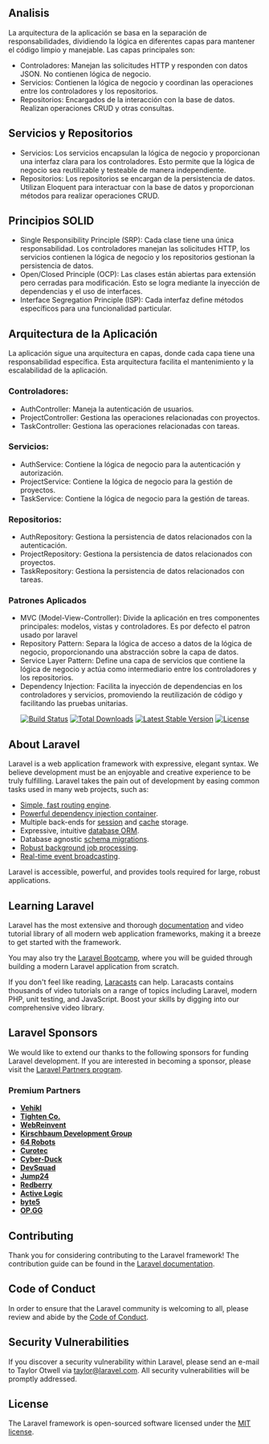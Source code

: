 ## Analisis

La arquitectura de la aplicación se basa en la separación de responsabilidades, dividiendo la lógica en diferentes capas para mantener el código limpio y manejable. Las capas principales son:  

- Controladores: Manejan las solicitudes HTTP y responden con datos JSON. No contienen lógica de negocio.
- Servicios: Contienen la lógica de negocio y coordinan las operaciones entre los controladores y los repositorios.
- Repositorios: Encargados de la interacción con la base de datos. Realizan operaciones CRUD y otras consultas.

## Servicios y Repositorios
- Servicios: Los servicios encapsulan la lógica de negocio y proporcionan una interfaz clara para los controladores. Esto permite que la lógica de negocio sea reutilizable y testeable de manera independiente.  
- Repositorios: Los repositorios se encargan de la persistencia de datos. Utilizan Eloquent para interactuar con la base de datos y proporcionan métodos para realizar operaciones CRUD.

## Principios SOLID
- Single Responsibility Principle (SRP): Cada clase tiene una única responsabilidad. Los controladores manejan las solicitudes HTTP, los servicios contienen la lógica de negocio y los repositorios gestionan la persistencia de datos.
- Open/Closed Principle (OCP): Las clases están abiertas para extensión pero cerradas para modificación. Esto se logra mediante la inyección de dependencias y el uso de interfaces.
- Interface Segregation Principle (ISP): Cada interfaz define métodos específicos para una funcionalidad particular.

## Arquitectura de la Aplicación
La aplicación sigue una arquitectura en capas, donde cada capa tiene una responsabilidad específica. Esta arquitectura facilita el mantenimiento y la escalabilidad de la aplicación. 

### Controladores:  
- AuthController: Maneja la autenticación de usuarios.
- ProjectController: Gestiona las operaciones relacionadas con proyectos.
- TaskController: Gestiona las operaciones relacionadas con tareas.

### Servicios:  
- AuthService: Contiene la lógica de negocio para la autenticación y autorización.
- ProjectService: Contiene la lógica de negocio para la gestión de proyectos.
- TaskService: Contiene la lógica de negocio para la gestión de tareas.

### Repositorios:  
- AuthRepository: Gestiona la persistencia de datos relacionados con la autenticación.
- ProjectRepository: Gestiona la persistencia de datos relacionados con proyectos.
- TaskRepository: Gestiona la persistencia de datos relacionados con tareas.

### Patrones Aplicados
- MVC (Model-View-Controller): Divide la aplicación en tres componentes principales: modelos, vistas y controladores. Es por defecto el patron usado por laravel
- Repository Pattern: Separa la lógica de acceso a datos de la lógica de negocio, proporcionando una abstracción sobre la capa de datos.
- Service Layer Pattern: Define una capa de servicios que contiene la lógica de negocio y actúa como intermediario entre los controladores y los repositorios.
- Dependency Injection: Facilita la inyección de dependencias en los controladores y servicios, promoviendo la reutilización de código y facilitando las pruebas unitarias.

<p align="center">
<a href="https://github.com/laravel/framework/actions"><img src="https://github.com/laravel/framework/workflows/tests/badge.svg" alt="Build Status"></a>
<a href="https://packagist.org/packages/laravel/framework"><img src="https://img.shields.io/packagist/dt/laravel/framework" alt="Total Downloads"></a>
<a href="https://packagist.org/packages/laravel/framework"><img src="https://img.shields.io/packagist/v/laravel/framework" alt="Latest Stable Version"></a>
<a href="https://packagist.org/packages/laravel/framework"><img src="https://img.shields.io/packagist/l/laravel/framework" alt="License"></a>
</p>

## About Laravel

Laravel is a web application framework with expressive, elegant syntax. We believe development must be an enjoyable and creative experience to be truly fulfilling. Laravel takes the pain out of development by easing common tasks used in many web projects, such as:

- [Simple, fast routing engine](https://laravel.com/docs/routing).
- [Powerful dependency injection container](https://laravel.com/docs/container).
- Multiple back-ends for [session](https://laravel.com/docs/session) and [cache](https://laravel.com/docs/cache) storage.
- Expressive, intuitive [database ORM](https://laravel.com/docs/eloquent).
- Database agnostic [schema migrations](https://laravel.com/docs/migrations).
- [Robust background job processing](https://laravel.com/docs/queues).
- [Real-time event broadcasting](https://laravel.com/docs/broadcasting).

Laravel is accessible, powerful, and provides tools required for large, robust applications.

## Learning Laravel

Laravel has the most extensive and thorough [documentation](https://laravel.com/docs) and video tutorial library of all modern web application frameworks, making it a breeze to get started with the framework.

You may also try the [Laravel Bootcamp](https://bootcamp.laravel.com), where you will be guided through building a modern Laravel application from scratch.

If you don't feel like reading, [Laracasts](https://laracasts.com) can help. Laracasts contains thousands of video tutorials on a range of topics including Laravel, modern PHP, unit testing, and JavaScript. Boost your skills by digging into our comprehensive video library.

## Laravel Sponsors

We would like to extend our thanks to the following sponsors for funding Laravel development. If you are interested in becoming a sponsor, please visit the [Laravel Partners program](https://partners.laravel.com).

### Premium Partners

- **[Vehikl](https://vehikl.com/)**
- **[Tighten Co.](https://tighten.co)**
- **[WebReinvent](https://webreinvent.com/)**
- **[Kirschbaum Development Group](https://kirschbaumdevelopment.com)**
- **[64 Robots](https://64robots.com)**
- **[Curotec](https://www.curotec.com/services/technologies/laravel/)**
- **[Cyber-Duck](https://cyber-duck.co.uk)**
- **[DevSquad](https://devsquad.com/hire-laravel-developers)**
- **[Jump24](https://jump24.co.uk)**
- **[Redberry](https://redberry.international/laravel/)**
- **[Active Logic](https://activelogic.com)**
- **[byte5](https://byte5.de)**
- **[OP.GG](https://op.gg)**

## Contributing

Thank you for considering contributing to the Laravel framework! The contribution guide can be found in the [Laravel documentation](https://laravel.com/docs/contributions).

## Code of Conduct

In order to ensure that the Laravel community is welcoming to all, please review and abide by the [Code of Conduct](https://laravel.com/docs/contributions#code-of-conduct).

## Security Vulnerabilities

If you discover a security vulnerability within Laravel, please send an e-mail to Taylor Otwell via [taylor@laravel.com](mailto:taylor@laravel.com). All security vulnerabilities will be promptly addressed.

## License

The Laravel framework is open-sourced software licensed under the [MIT license](https://opensource.org/licenses/MIT).
